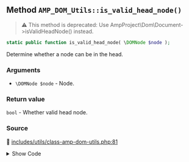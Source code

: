 ## Method `AMP_DOM_Utils::is_valid_head_node()`

> :warning: This method is deprecated: Use AmpProject\Dom\Document-&gt;isValidHeadNode() instead.

```php
static public function is_valid_head_node( \DOMNode $node );
```

Determine whether a node can be in the head.

### Arguments

* `\DOMNode $node` - Node.

### Return value

`bool` - Whether valid head node.

### Source

:link: [includes/utils/class-amp-dom-utils.php:81](/includes/utils/class-amp-dom-utils.php#L81-L84)

<details>
<summary>Show Code</summary>

```php
public static function is_valid_head_node( DOMNode $node ) {
	_deprecated_function( __METHOD__, '1.5.0', 'AmpProject\Dom\Document->isValidHeadNode()' );
	return Document::fromNode( $node )->isValidHeadNode( $node );
}
```

</details>
